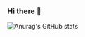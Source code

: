 ### Hi there 👋
![Anurag's GitHub stats](https://github-readme-stats.vercel.app/api?username=oah1021&show_icons=true&theme=radical&hide=stars&locale=cn&show=prs_merged_percentage,prs_merged)
<!--
**oah1021/oah1021** is a ✨ _special_ ✨ repository because its `README.md` (this file) appears on your GitHub profile.

Here are some ideas to get you started:

- 🔭 I’m currently working on ...
- 🌱 I’m currently learning ...
- 👯 I’m looking to collaborate on ...
- 🤔 I’m looking for help with ...
- 💬 Ask me about ...
- 📫 How to reach me: ...
- 😄 Pronouns: ...
- ⚡ Fun fact: ...
-->
